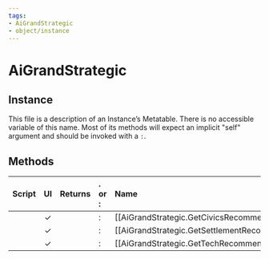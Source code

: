 ```yaml
---
tags:
- AiGrandStrategic
- object/instance
---
```

# AiGrandStrategic
## Instance
This file is a description of an Instance’s Metatable. There is no accessible variable of this name. Most of its methods will expect an implicit "self" argument and should be invoked with a `:`.

## Methods
| Script | UI  | Returns | . or : | Name | Arguments |
|:------:|:---:| -------:|:---- |:---- |:--------- |
| |✓||:|[[AiGrandStrategic.GetCivicsRecommendations\|GetCivicsRecommendations]]||
| |✓||:|[[AiGrandStrategic.GetSettlementRecommendations\|GetSettlementRecommendations]]||
| |✓||:|[[AiGrandStrategic.GetTechRecommendations\|GetTechRecommendations]]||
